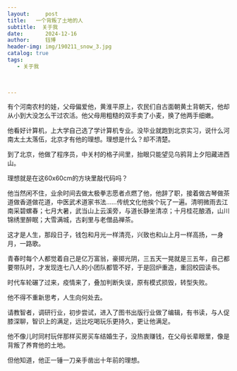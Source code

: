 ```yaml
---
layout:     post
title:   一个背叛了土地的人
subtitle:  关于我
date:       2024-12-16
author:     钰博
header-img: img/190211_snow_3.jpg
catalog: true
tags:
   - 关于我
   
   

---
```



有个河南农村的娃，父母偏爱他，黄淮平原上，农民们自古面朝黄土背朝天，他却从小到大没怎么干过农活。他父母用粗糙的双手卖了小麦，换了他两手细嫩。

他看好计算机，上大学自己选了学计算机专业。没毕业就跑到北京实习，说什么河南太土太落伍，北京才有他的理想。理想是什么？却不清楚。

到了北京，他做了程序员，中关村的格子间里，抬眼只能望见乌鸦背上夕阳藏进西山。

理想就是在这60x60cm的方块里敲代码吗？

他当然闲不住，业余时间去做太极拳志愿者点燃了他，他辞了职，接着做古琴做茶道做香道做花道，中医武术道家书法……传统文化他挨个玩了一遍。清明微雨去江南采碧螺春；七月大暑，武当山上云溪旁，与道长静坐清凉；十月桂花酿酒，山川锦绣里醉眠；大雪满城，古刹里与老僧品禅茶。

这才是人生，那段日子，钱包和月光一样清亮，兴致也和山上月一样高扬，一身月，一路歌。

青春时每个人都觉着自己是亿万富翁，豪掷光阴，三五天一晃就是三五年，自己都要带队时，才发现连七八人的小团队都管不好，于是回炉重造，重回校园读书。

时代车轮碾了过来，疫情来了，叠加判断失误，原有模式损毁，转型失败。

他不得不重新思考，人生向何处去。

请教智者，调研行业，初步尝试，进入了图书出版行业做了编辑，有书读，与人促膝深聊，智识上的满足，远比吃喝玩乐更持久，更让他满足。

他不像儿时同村玩伴那样买房买车结婚生子，没热衷赚钱，在父母长辈眼里，像是背叛了养育他的土地。

但他知道，他正一锤一刀亲手凿出十年前的理想。









